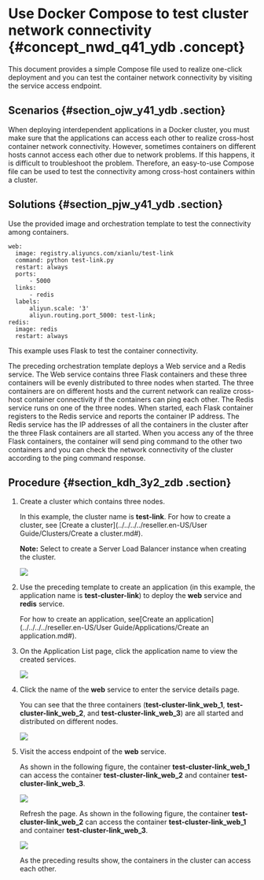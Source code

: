 # Use Docker Compose to test cluster network connectivity {#concept_nwd_q41_ydb .concept}

This document provides a simple Compose file used to realize one-click deployment and you can test the container network connectivity by visiting the service access endpoint.

## Scenarios {#section_ojw_y41_ydb .section}

When deploying interdependent applications in a Docker cluster, you must make sure that the applications can access each other to realize cross-host container network connectivity. However, sometimes containers on different hosts cannot access each other due to network problems. If this happens, it is difficult to troubleshoot the problem. Therefore, an easy-to-use Compose file can be used to test the connectivity among cross-host containers within a cluster.

## Solutions {#section_pjw_y41_ydb .section}

Use the provided image and orchestration template to test the connectivity among containers.

``` {#codeblock_meu_r3f_86g}
web:
  image: registry.aliyuncs.com/xianlu/test-link
  command: python test-link.py
  restart: always
  ports:
      - 5000
  links:
      - redis
  labels:
      aliyun.scale: '3'
      aliyun.routing.port_5000: test-link;
redis:
  image: redis
  restart: always
```

This example uses Flask to test the container connectivity.

The preceding orchestration template deploys a Web service and a Redis service. The Web service contains three Flask containers and these three containers will be evenly distributed to three nodes when started. The three containers are on different hosts and the current network can realize cross-host container connectivity if the containers can ping each other. The Redis service runs on one of the three nodes. When started, each Flask container registers to the Redis service and reports the container IP address. The Redis service has the IP addresses of all the containers in the cluster after the three Flask containers are all started. When you access any of the three Flask containers, the container will send ping command to the other two containers and you can check the network connectivity of the cluster according to the ping command response.

## Procedure {#section_kdh_3y2_zdb .section}

1.  Create a cluster which contains three nodes.

    In this example, the cluster name is **test-link**. For how to create a cluster, see [Create a cluster](../../../../reseller.en-US/User Guide/Clusters/Create a cluster.md#).

    **Note:** Select to create a Server Load Balancer instance when creating the cluster.

    ![](http://docs-aliyun.cn-hangzhou.oss.aliyun-inc.com/assets/pic/47621/intl_zh/1516675830403/Image%2012.png)

2.  Use the preceding template to create an application \(in this example, the application name is **test-cluster-link**\) to deploy the **web** service and **redis** service.

    For how to create an application, see[Create an application](../../../../reseller.en-US/User Guide/Applications/Create an application.md#).

3.  On the Application List page, click the application name to view the created services.

    ![](http://docs-aliyun.cn-hangzhou.oss.aliyun-inc.com/assets/pic/47621/intl_zh/1516675935978/Image%2013.png)

4.  Click the name of the **web** service to enter the service details page.

    You can see that the three containers \(**test-cluster-link\_web\_1**, **test-cluster-link\_web\_2**, and **test-cluster-link\_web\_3**\) are all started and distributed on different nodes.

    ![](http://docs-aliyun.cn-hangzhou.oss.aliyun-inc.com/assets/pic/47621/intl_zh/1516676387423/Image%2014.png)

5.  Visit the access endpoint of the **web** service.

    As shown in the following figure, the container **test-cluster-link\_web\_1** can access the container **test-cluster-link\_web\_2** and container **test-cluster-link\_web\_3**.

    ![](http://docs-aliyun.cn-hangzhou.oss.aliyun-inc.com/assets/pic/47621/cn_zh/1482482623182/%E7%BD%91%E7%BB%9C3.png)

    Refresh the page. As shown in the following figure, the container **test-cluster-link\_web\_2** can access the container **test-cluster-link\_web\_1** and container **test-cluster-link\_web\_3**.

    ![](http://docs-aliyun.cn-hangzhou.oss.aliyun-inc.com/assets/pic/47621/cn_zh/1482738388718/%E7%BD%91%E7%BB%9C5.png)

    As the preceding results show, the containers in the cluster can access each other.


